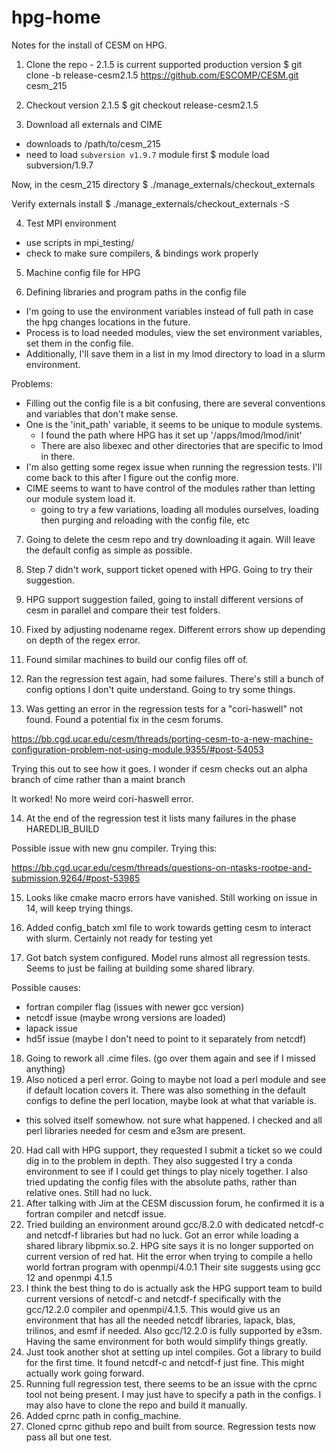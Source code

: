 # hpg-home
Notes for the install of CESM on HPG.

1. Clone the repo - 2.1.5 is current supported production version
$ git clone -b release-cesm2.1.5 https://github.com/ESCOMP/CESM.git cesm_215


2. Checkout version 2.1.5
$ git checkout release-cesm2.1.5

3. Download all externals and CIME
* downloads to /path/to/cesm_215
* need to load `subversion v1.9.7` module first
$ module load subversion/1.9.7

Now, in the cesm_215 directory
$ ./manage_externals/checkout_externals

Verify externals install
$ ./manage_externals/checkout_externals -S

4. Test MPI environment
* use scripts in mpi_testing/ 
* check to make sure compilers, & bindings work properly

5. Machine config file for HPG

6. Defining libraries and program paths in the config file
* I'm going to use the environment variables instead of full path in case the hpg changes locations in the future.
* Process is to load needed modules, view the set environment variables, set them in the config file.
* Additionally, I'll save them in a list in my lmod directory to load in a slurm environment.

Problems:
* Filling out the config file is a bit confusing, there are several conventions and variables that don't make sense.
* One is the 'init_path' variable, it seems to be unique to module systems.
	- I found the path where HPG has it set up '/apps/lmod/lmod/init'
	- There are also libexec and other directories that are specific to lmod in there.
* I'm also getting some regex issue when running the regression tests. I'll come back to this after I figure out the config more.
* CIME seems to want to have control of the modules rather than letting our module system load it.
	- going to try a few variations, loading all modules ourselves, loading then purging and reloading with the config file, etc 

7. Going to delete the cesm repo and try downloading it again. Will leave the default config as simple as possible.

8. Step 7 didn't work, support ticket opened with HPG. Going to try their suggestion.

9. HPG support suggestion failed, going to install different versions of cesm in parallel and compare their test folders.

10. Fixed by adjusting nodename regex. Different errors show up depending on depth of the regex error.

11. Found similar machines to build our config files off of.

12. Ran the regression test again, had some failures. There's still a bunch of
config options I don't quite understand. Going to try some things.

13. Was getting an error in the regression tests for a "cori-haswell" not found.
Found a potential fix in the cesm forums. 

https://bb.cgd.ucar.edu/cesm/threads/porting-cesm-to-a-new-machine-configuration-problem-not-using-module.9355/#post-54053

Trying this out to see how it goes. I wonder if cesm checks out an alpha branch
of cime rather than a maint branch

It worked! No more weird cori-haswell error.

14. At the end of the regression test it lists many failures in the phase HAREDLIB_BUILD

Possible issue with new gnu compiler. Trying this:

https://bb.cgd.ucar.edu/cesm/threads/questions-on-ntasks-rootpe-and-submission.9264/#post-53985

15. Looks like cmake macro errors have vanished. Still working on issue in 14, will keep trying things.

16. Added config_batch xml file to work towards getting cesm to interact with slurm. Certainly not ready for testing yet

17. Got batch system configured. Model runs almost all regression tests. Seems to just be failing at building some shared library.

Possible causes:
* fortran compiler flag (issues with newer gcc version)
* netcdf issue (maybe wrong versions are loaded)
* lapack issue
* hd5f issue (maybe I don't need to point to it separately from netcdf)

18. Going to rework all .cime files. (go over them again and see if I missed anything)
19. Also noticed a perl error. Going to maybe not load a perl module and see if default location covers it. There was also something in the default configs to define the perl location, maybe look at what that variable is.
* this solved itself somewhow. not sure what happened. I checked and all perl libraries needed for cesm and e3sm are present.

20. Had call with HPG support, they requested I submit a ticket so we could dig in to the problem in depth. They also suggested I try a conda environment to see if I could get things to play nicely together.
I also tried updating the config files with the absolute paths, rather than relative ones. Still had no luck.
21. After talking with Jim at the CESM discussion forum, he confirmed it is a fortran compiler and netcdf issue.
22. Tried building an environment around gcc/8.2.0 with dedicated netcdf-c and netcdf-f libraries but had no luck.
Got an error while loading a shared library libpmix.so.2. HPG site says it is no longer supported on current version of red hat.
Hit the error when trying to compile a hello world fortran program with openmpi/4.0.1
Their site suggests using gcc 12 and openmpi 4.1.5
23. I think the best thing to do is actually ask the HPG support team to build current versions of netcdf-c and netcdf-f specifically with the gcc/12.2.0 compiler and openmpi/4.1.5.
This would give us an environment that has all the needed netcdf libraries, lapack, blas, trilinos, and esmf if needed.
Also gcc/12.2.0 is fully supported by e3sm. Having the same environment for both would simplify things greatly. 
24. Just took another shot at setting up intel compiles. Got a library to build for the first time. It found netcdf-c and netcdf-f just fine. This might actually work going forward.
25. Running full regression test, there seems to be an issue with the cprnc tool not being present. I may just have to specify a path in the configs.
I may also have to clone the repo and build it manually.
26. Added cprnc path in config_machine.
27. Cloned cprnc github repo and built from source. Regression tests now pass all but one test.

